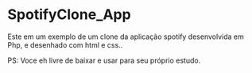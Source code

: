 # SpotifyClone_App

Este em um exemplo de um clone da aplicação spotify desenvolvida em Php, e desenhado com html e css..

PS: Voce eh livre de baixar e usar para seu próprio estudo.